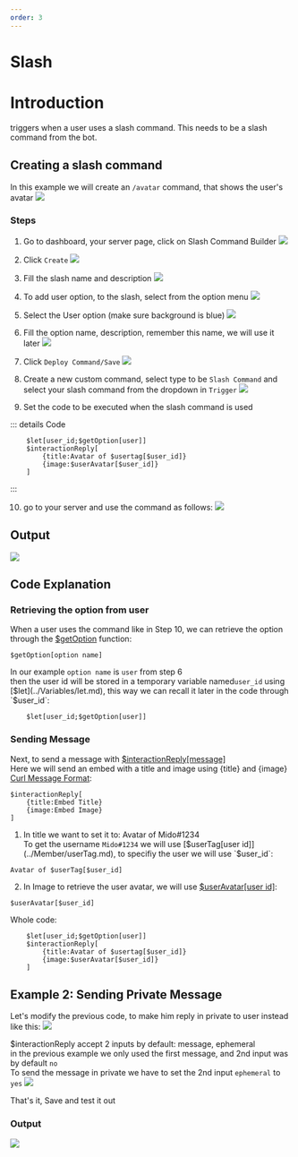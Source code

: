 ```yaml
---
order: 3
---
```

# Slash

# Introduction
triggers when a user uses a slash command. This needs to be a slash command from the bot.

## Creating a slash command
In this example we will create an `/avatar` command, that shows the user's avatar
![](https://i.imgur.com/MtHPQWd.png)

### Steps
1. Go to dashboard, your server page, click on Slash Command Builder
![](https://i.imgur.com/L2dnA5D.png)

2. Click `Create`
![](https://i.imgur.com/GlwHeER.png)

3. Fill the slash name and description
![](https://i.imgur.com/LL52VH2.png)

4. To add user option, to the slash, select from the option menu
![](https://i.imgur.com/q2BEFHo.png)

5. Select the User option (make sure background is blue)
![](https://i.imgur.com/O2W1v6N.png)

6. Fill the option name, description, remember this name, we will use it later
![](https://i.imgur.com/XHGMvnM.png)

7. Click `Deploy Command/Save`
![](https://i.imgur.com/PwJ8kLv.png)

8. Create a new custom command, select type to be `Slash Command` and select your slash command from the dropdown in `Trigger` 
![](https://i.imgur.com/YF6EfSY.png)

9. Set the code to be executed when the slash command is used

::: details Code
```
    $let[user_id;$getOption[user]]
    $interactionReply[
        {title:Avatar of $usertag[$user_id]}
        {image:$userAvatar[$user_id]}
    ]
```
:::

10. go to your server and use the command as follows:
![](https://i.imgur.com/XZTeNVO.png)


## Output 
![](https://i.imgur.com/MtHPQWd.png)


## Code Explanation
### Retrieving the option from user
When a user uses the command like in Step 10, we can retrieve the option through the [$getOption](../Interaction/getOption.md) function:
```
$getOption[option name]
```
In our example `option name` is `user` from step 6\
then the user id will be stored in a temporary variable named`user_id` using [$let](../Variables/let.md), this way we can recall it later in the code through `$user_id`:
```
    $let[user_id;$getOption[user]]
```

### Sending Message
Next, to send a message with [$interactionReply[message]](../Interaction/interactionReply.md)\
Here we will send an embed with a title and image using {title} and {image} [Curl Message Format](../CodeReferences/ref.message_curl_format.md):
```
$interactionReply[
    {title:Embed Title}
    {image:Embed Image}
]
```

1. In title we want to set it to: Avatar of Mido#1234\
To get the username `Mido#1234` we will use [$userTag[user id]](../Member/userTag.md), to specifiy the user we will use `$user_id`:
```
Avatar of $userTag[$user_id]
```

2. In Image to retrieve the user avatar, we will use [$userAvatar[user id]](../Member/userAvatar.md):
```
$userAvatar[$user_id]
```

Whole code:
```
    $let[user_id;$getOption[user]]
    $interactionReply[
        {title:Avatar of $usertag[$user_id]}
        {image:$userAvatar[$user_id]}
    ]
```


## Example 2: Sending Private Message
Let's modify the previous code, to make him reply in private to user instead like this:
![](https://i.imgur.com/SsFJHfv.png)

$interactionReply accept 2 inputs by default: message, ephemeral\
in the previous example we only used the first message, and 2nd input was by default `no`\
To send the message in private we have to set the 2nd input `ephemeral` to `yes`
![](https://i.imgur.com/I2ZuKB5.png)

That's it, Save and test it out

### Output
![](https://i.imgur.com/SsFJHfv.png)
